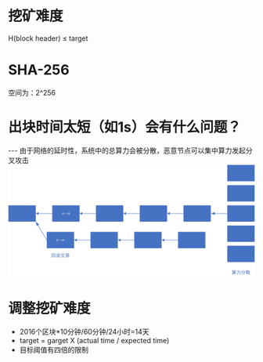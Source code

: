 # 挖矿难度
H(block header) ≤ target
# SHA-256
空间为：2^256
# 出块时间太短（如1s）会有什么问题？
--- 由于网络的延时性，系统中的总算力会被分散，恶意节点可以集中算力发起分叉攻击
![出块时间太短造成的影响](https://github.com/xielizyh/BlockChain/blob/main/image/%E6%AF%94%E7%89%B9%E5%B8%81%E5%87%BA%E5%9D%97%E6%97%B6%E9%97%B4%E5%A4%AA%E7%9F%AD.jpg)
# 调整挖矿难度
* 2016个区块*10分钟/60分钟/24小时=14天
* target = garget X (actual time / expected time)
* 目标阈值有四倍的限制